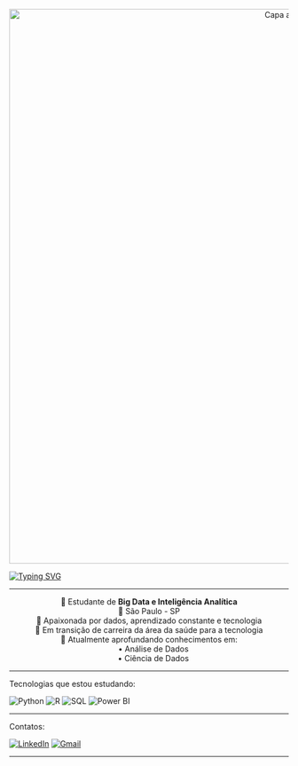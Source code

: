 <p align="center">
  <img src="https://camo.githubusercontent.com/4d3b4e783fd73237e09703a255e82b4c7d59de61312fd388085b162324094305/68747470733a2f2f63617073756c652d72656e6465722e76657263656c2e6170702f6170693f747970653d776176696e6726636f6c6f723d303046464646266865696768743d3132302673656374696f6e3d686561646572" alt="Capa animada" width="1000" />
</p>


[![Typing SVG](https://readme-typing-svg.demolab.com/?lines=Ol%C3%A1+%F0%9F%91%8B,+eu+sou+a+Larissa;Bem-vindo+ao+meu+perfil!&width=400)](https://git.io/typing-svg)


---

<p align="center">
📌 Estudante de <strong>Big Data e Inteligência Analítica</strong><br>
📌 São Paulo - SP<br>
📌 Apaixonada por dados, aprendizado constante e tecnologia<br>
📌 Em transição de carreira da área da saúde para a tecnologia<br>
📌 Atualmente aprofundando conhecimentos em:<br>
&nbsp;&nbsp;&nbsp;&nbsp;• Análise de Dados<br>
&nbsp;&nbsp;&nbsp;&nbsp;• Ciência de Dados
</p>
 

---

Tecnologias que estou estudando:

![Python](https://img.shields.io/badge/Python-3776AB?style=for-the-badge&logo=python&logoColor=white)
![R](https://img.shields.io/badge/R-276DC3?style=for-the-badge&logo=r&logoColor=white)
![SQL](https://img.shields.io/badge/SQL-4479A1?style=for-the-badge&logo=postgresql&logoColor=white)
![Power BI](https://img.shields.io/badge/PowerBI-F2C811?style=for-the-badge&logo=powerbi&logoColor=black)

---

Contatos:

[![LinkedIn](https://img.shields.io/badge/LinkedIn-0A66C2?style=for-the-badge&logo=linkedin&logoColor=white)](https://www.linkedin.com/in/seu-usuario-aqui)
[![Gmail](https://img.shields.io/badge/Gmail-D14836?style=for-the-badge&logo=gmail&logoColor=white)](mailto:seuemail@gmail.com)

---

<!-- Rodapé opcional com gráfico de linguagens -->
<!-- 
[![Top Langs](https://github-readme-stats.vercel.app/api/top-langs/?username=Larissa-Dos&layout=compact&theme=dark)](https://github.com/anuraghazra/github-readme-stats)
-->


